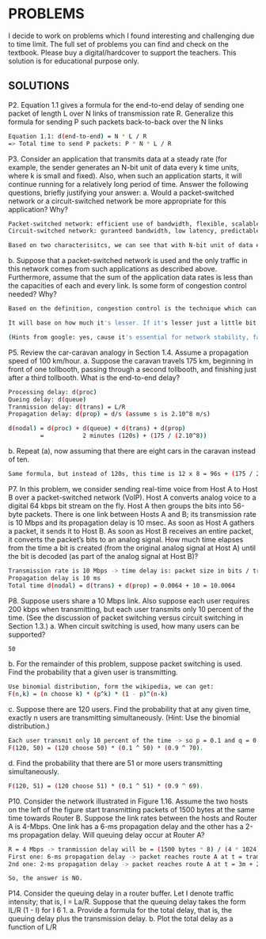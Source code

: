 # PROBLEMS
I decide to work on problems which I found interesting and challenging due to time limit. The full set of problems you can find and check on the textbook. Please buy a digital/hardcover to support the teachers. This solution is for educational purpose only.

## SOLUTIONS 
P2. Equation 1.1 gives a formula for the end-to-end delay of sending one packet
of length L over N links of transmission rate R. Generalize this formula for
sending P such packets back-to-back over the N links
```sh
Equation 1.1: d(end-to-end) = N * L / R
=> Total time to send P packets: P * N * L / R 
```

P3. Consider an application that transmits data at a steady rate (for example, the sender generates an N-bit unit of data every k time units, where k is small and fixed). Also, when such an application starts, it will continue running for a relatively long period of time. Answer the following questions, briefly justifying your answer:
a. Would a packet-switched network or a circuit-switched network be more appropriate for this application? Why?
```sh
Packet-switched network: efficient use of bandwidth, flexible, scalable, lower cost 
Circuit-switched network: guranteed bandwidth, low latency, predictable performance, suitable for real-time communication

Based on two characterisitcs, we can see that with N-bit unit of data every k time units, packet-switchied network would be more suitable. 
```

b. Suppose that a packet-switched network is used and the only traffic in this network comes from such applications as described above. Furthermore, assume that the sum of the application data rates is less than the capacities of each and every link. Is some form of congestion control needed? Why?
```sh
Based on the definition, congestion control is the technique which can prevent the congestion. Congestion can cause a network response time slows down, and the delay increases, leading to retranmissions and worsening the situation. 

It will base on how much it's lesser. If it's lesser just a little bit (or equal just like we see the animation in the course), we still need some forms of congestion control. 

(Hints from google: yes, cause it's essential for network stability, fairness, and predictable performance). 
```

P5. Review the car-caravan analogy in Section 1.4. Assume a propagation speed of 100 km/hour.
a. Suppose the caravan travels 175 km, beginning in front of one tollbooth, passing through a second tollbooth, and finishing just after a third tollbooth. What is the end-to-end delay?
```sh
Processing delay: d(proc)
Queing delay: d(queue)
Tranmission delay: d(trans) = L/R
Propagation delay: d(prop) = d/s (assume s is 2.10^8 m/s)

d(nodal) = d(proc) + d(queue) + d(trans) + d(prop)
         =           2 minutes (120s) + (175 / (2.10^8))
```
b. Repeat (a), now assuming that there are eight cars in the caravan instead of ten.
```sh
Same formula, but instead of 120s, this time is 12 x 8 = 96s + (175 / 2.10^8)
```

P7. In this problem, we consider sending real-time voice from Host A to Host B over a packet-switched network (VoIP). Host A converts analog voice to a digital 64 kbps bit stream on the fly. Host A then groups the bits into 56-byte packets. There is one link between Hosts A and B; its transmission rate is 10 Mbps and its propagation delay is 10 msec. As soon as Host A gathers a packet, it sends it to Host B. As soon as Host B receives an entire packet, it converts the packet’s bits to an analog signal. How much time elapses from the time a bit is created (from the original analog signal at Host A) until the bit is decoded (as part of the analog signal at Host B)?
```sh
Transmission rate is 10 Mbps -> time delay is: packet size in bits / tranmission rate = 64 * 10 ^ 3 / 10 * 10^6 = 0.0064 ms
Propagation delay is 10 ms
Total time d(nodal) = d(trans) + d(prop) = 0.0064 + 10 = 10.0064
```

P8. Suppose users share a 10 Mbps link. Also suppose each user requires 200 kbps when transmitting, but each user transmits only 10 percent of the time. (See the discussion of packet switching versus circuit switching in Section 1.3.)
a. When circuit switching is used, how many users can be supported?
```sh
50 
```

b. For the remainder of this problem, suppose packet switching is used. Find the probability that a given user is transmitting.
```sh
Use binomial distribution, form the wikipedia, we can get:
F(n,k) = (n choose k) * (p^k) * (1 - p)^(n-k) 
```

c. Suppose there are 120 users. Find the probability that at any given time,
exactly n users are transmitting simultaneously. (Hint: Use the binomial
distribution.)
```sh
Each user transmit only 10 percent of the time -> so p = 0.1 and q = 0.9. 
F(120, 50) = (120 choose 50) * (0.1 ^ 50) * (0.9 ^ 70).
```

d. Find the probability that there are 51 or more users transmitting
simultaneously.
```sh
F(120, 51) = (120 choose 51) * (0.1 ^ 51) * (0.9 ^ 69).
```

P10. Consider the network illustrated in Figure 1.16. Assume the two hosts on the left of the figure start transmitting packets of 1500 bytes at the same time towards Router B. Suppose the link rates between the hosts and Router A is 4-Mbps. One link has a 6-ms propagation delay and the other has a 2-ms propagation delay. Will queuing delay occur at Router A?
```sh
R = 4 Mbps -> tranmission delay will be = (1500 bytes * 8) / (4 * 1024) = 12000 / 4 * 10^6 = 3ms 
First one: 6-ms propagation delay -> packet reaches route A at t = tramission delay + propagation delay = 3ms + 6ms = 9ms 
2nd one: 2-ms propagation delay -> packet reaches route A at t = 3m + 2ms = 5ms 

So, the answer is NO. 
```

P14. Consider the queuing delay in a router buffer. Let I denote traffic intensity; that is, I = La/R. Suppose that the queuing delay takes the form IL/R (1 - I) for I 6 1.
a. Provide a formula for the total delay, that is, the queuing delay plus the transmission delay.
b. Plot the total delay as a function of L/R
```sh

```